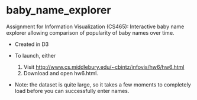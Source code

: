 # baby_name_explorer
Assignment for Information Visualization (CS465): Interactive baby name explorer allowing comparison of popularity of baby names over time.

-  Created in D3
-  To launch, either
    1)  Visit http://www.cs.middlebury.edu/~cbintz/infovis/hw6/hw6.html
    2)  Download and open hw6.html.
    
-  Note: the dataset is quite large, so it takes a few moments to completely load before you can successfully enter names.
